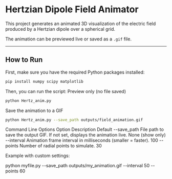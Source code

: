 # Hertzian Dipole Field Animator

This project generates an animated 3D visualization of the electric field produced by a Hertzian dipole over a spherical grid.

The animation can be previewed live or saved as a `.gif` file.

---

##  How to Run

First, make sure you have the required Python packages installed:

```bash
pip install numpy scipy matplotlib
```

Then, you can run the script:
Preview only (no file saved)

```bash
python Hertz_anim.py
```

Save the animation to a GIF

```bash
python Hertz_anim.py --save_path outputs/field_animation.gif
```

Command Line Options
Option	Description	Default
--save_path	File path to save the output GIF. If not set, displays the animation live.	None (show only)
--interval	Animation frame interval in milliseconds (smaller = faster).	100
--points	Number of radial points to simulate.	30

Example with custom settings:

python myfile.py --save_path outputs/my_animation.gif --interval 50 --points 60
